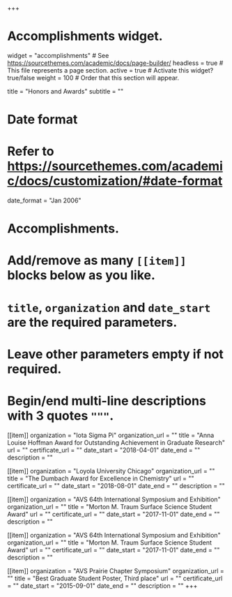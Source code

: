 +++
# Accomplishments widget.
widget = "accomplishments"  # See https://sourcethemes.com/academic/docs/page-builder/
headless = true  # This file represents a page section.
active = true  # Activate this widget? true/false
weight = 100  # Order that this section will appear.

title = "Honors and Awards"
subtitle = ""

# Date format
#   Refer to https://sourcethemes.com/academic/docs/customization/#date-format
date_format = "Jan 2006"

# Accomplishments.
#   Add/remove as many `[[item]]` blocks below as you like.
#   `title`, `organization` and `date_start` are the required parameters.
#   Leave other parameters empty if not required.
#   Begin/end multi-line descriptions with 3 quotes `"""`.

[[item]]
  organization = "Iota Sigma Pi"
  organization_url = ""
  title = "Anna Louise Hoffman Award for Outstanding Achievement in Graduate Research"
  url = ""
  certificate_url = ""
  date_start = "2018-04-01"
  date_end = ""
  description = ""

[[item]]
  organization = "Loyola University Chicago"
  organization_url = ""
  title = "The Dumbach Award for Excellence in Chemistry"
  url = ""
  certificate_url = ""
  date_start = "2018-08-01"
  date_end = ""
  description = ""
  
[[item]]
  organization = "AVS 64th International Symposium and Exhibition"
  organization_url = ""
  title = "Morton M. Traum Surface Science Student Award"
  url = ""
  certificate_url = ""
  date_start = "2017-11-01"
  date_end = ""
  description = ""

[[item]]
  organization = "AVS 64th International Symposium and Exhibition"
  organization_url = ""
  title = "Morton M. Traum Surface Science Student Award"
  url = ""
  certificate_url = ""
  date_start = "2017-11-01"
  date_end = ""
  description = ""
  
[[item]]
  organization = "AVS Prairie Chapter Symposium"
  organization_url = ""
  title = "Best Graduate Student Poster, Third place"
  url = ""
  certificate_url = ""
  date_start = "2015-09-01"
  date_end = ""
  description = ""
+++
